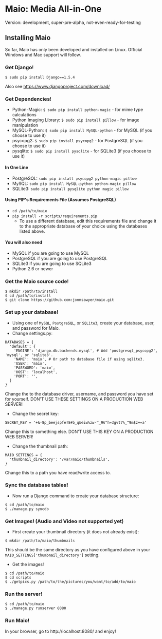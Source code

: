 # Maio: Media All-in-One

Version: development, super-pre-alpha, not-even-ready-for-testing

## Installing Maio

So far, Maio has only been developed and installed on Linux. Official Windows and Mac support will follow.

### Get Django!

`$ sudo pip install Django==1.5.4`

Also see https://www.djangoproject.com/download/

### Get Dependencies!

 * Python-Magic: `$ sudo pip install python-magic` - for mime type calculations
 * Python Imaging Library: `$ sudo pip install pillow` - for image manipulation
 * MySQL-Python: `$ sudo pip install MySQL-python` - for MySQL (if you choose to use it)
 * psycopg2: `$ sudo pip install psycopg2` - for PostgreSQL (if you choose to use it)
 * pysqlite: `$ sudo pip install pysqlite` - for SQLite3 (if you choose to use it)

#### In One Line
 * PostgreSQL: `sudo pip install psycopg2 python-magic pillow`
 * MySQL: `sudo pip install MySQL-python python-magic pillow`
 * SQLite3: `sudo pip install pysqlite python magic pillow`

#### Using PIP's Requirements File (Assumes PostgreSQL)
 * `cd /path/to/maio`
 * `pip install -r scripts/requirements.pip`
   * To use a different database, edit this requirements file and change it to the appropriate database of your choice using the databases listed above.

#### You will also need ####
 * MySQL if you are going to use MySQL
 * PostgreSQL if you are going to use PostgreSQL
 * SQLite3 if you are going to use SQLite3
 * Python 2.6 or newer

### Get the Maio source code!

~~~
$ mkdir /path/to/install
$ cd /path/to/install
$ git clone https://github.com:jonmsawyer/maio.git
~~~

### Set up your database!

 * Using one of `MySQL`, `PostgreSQL`, or `SQLite3`, create your database, user, and password for Maio.
 * Change settings.py:

~~~
DATABASES = {
  'default': {
    'ENGINE': 'django.db.backends.mysql', # Add 'postgresql_psycopg2', 'mysql', or 'sqlite3'.
    'NAME': 'maio', # Or path to database file if using sqlite3.
    'USER': 'maio',
    'PASSWORD': 'maio',
    'HOST': 'localhost',
    'PORT': '',
  }
}
~~~

Change the to the database driver, username, and password you have set for yourself. DON'T USE THESE SETTINGS ON A PRODUCTION WEB SERVER!

 * Change the secret key:

~~~
SECRET_KEY = '+&-8p_beejspfe!8#b_q&eiw%zw-^_96^h=3gvt7%_^9m$z+=a'
~~~

Change this to something else. DON'T USE THIS KEY ON A PRODUCTION WEB SERVER!

 * Change the thumbnail path:

~~~
MAIO_SETTINGS = {
  'thumbnail_directory': '/var/maio/thumbnails',
}
~~~

Change this to a path you have read/write access to.

### Sync the database tables!

 * Now run a Django command to create your database structure:

~~~
$ cd /path/to/maio
$ ./manage.py syncdb
~~~

### Get Images! (Audio and Video not supported yet)

 * First create your thumbnail directory (it does not already exist):

~~~
$ mkdir /path/to/maio/thumbnails
~~~

This should be the same directory as you have configured above in your `MAIO_SETTINGS['thumbnail_directory']` setting.

 * Get the images!

~~~
$ cd /path/to/maio
$ cd scripts
$ ./getpics.py /path/to/the/pictures/you/want/to/add/to/maio
~~~

### Run the server!

~~~
$ cd /path/to/maio
$ ./manage.py runserver 8080
~~~

### Run Maio!

In your browser, go to http://localhost:8080/ and enjoy!
